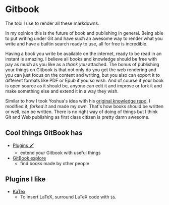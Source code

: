# Gitbook
The tool I use to render all these markdowns. 

In my opinion this is the future of book and publishing in general. Being able to put writing under Git and have such an awesome way to render what you write and have a builtin search ready to use, all for free is incredible.

Having a book you write be available on the internet, ready to be read in an instant is amazing. I believe all books and knowledge should be free with pay as much as you like as a _thank you_ attached. The bonus of publishing your things on Gitbook is that not only do you get the web rendering and you can just focus on the content and writing, but you also can export it to different formats like PDF or Epub if you so wish. And of course if your book is open source as it should be, anyone can edit it and improve or fork it and make something else and extend it in a way they wish. 

Similar to how I took Yoshua's idea with his [original knowledge repo](https://github.com/yoshuawuyts/knowledge), I modified it, _forked it_ and made my own. That's how books should be written or well, can be written. There is no right way of doing of things but I think Git and Web publishing as first class citizen is pretty damn awesome.

## Cool things GitBook has
- [Plugins 🖌](https://toolchain.gitbook.com/)
	- extend your Gitbook with useful things
- [GitBook explore](https://www.gitbook.com/explore)
	- find books made by other people

## Plugins I like
- [KaTex](https://plugins.gitbook.com/plugin/katex)
	- To insert LaTeX, surround LaTeX code with `$$`.